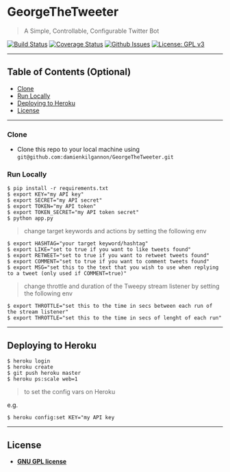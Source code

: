 # GeorgeTheTweeter

> A Simple, Controllable, Configurable Twitter Bot


[![Build Status](http://img.shields.io/travis/badges/badgerbadgerbadger.svg?style=flat-square)](https://travis-ci.org/badges/badgerbadgerbadger) [![Coverage Status](http://img.shields.io/coveralls/badges/badgerbadgerbadger.svg?style=flat-square)](https://coveralls.io/r/badges/badgerbadgerbadger) [![Github Issues](http://githubbadges.herokuapp.com/badges/badgerbadgerbadger/issues.svg?style=flat-square)](https://github.com/badges/badgerbadgerbadger/issues) [![License: GPL v3](https://img.shields.io/badge/License-GPLv3-blue.svg)](https://www.gnu.org/licenses/gpl-3.0)

---

## Table of Contents (Optional)

- [Clone](#clone)
- [Run Locally](#run-locally)
- [Deploying to Heroku](#deploying-to-heroku)
- [License](#license)

---

### Clone

- Clone this repo to your local machine using `git@github.com:damienkilgannon/GeorgeTheTweeter.git`

### Run Locally

```
$ pip install -r requirements.txt
$ export KEY="my API key"
$ export SECRET="my API secret"
$ export TOKEN="my API token"
$ export TOKEN_SECRET="my API token secret"
$ python app.py
```

> change target keywords and actions by setting the following env

```
$ export HASHTAG="your target keyword/hashtag"
$ export LIKE="set to true if you want to like tweets found"
$ export RETWEET="set to true if you want to retweet tweets found"
$ export COMMENT="set to true if you want to comment tweets found"
$ export MSG="set this to the text that you wish to use when replying to a tweet (only used if COMMENT=true)"
```

> change throttle and duration of the Tweepy stream listener by setting the following env

```
$ export THROTTLE="set this to the time in secs between each run of the stream listener"
$ export THROTTLE="set this to the time in secs of lenght of each run"
```

---

## Deploying to Heroku

```
$ heroku login
$ heroku create
$ git push heroku master
$ heroku ps:scale web=1
```

> to set the config vars on Heroku

e.g.
```
$ heroku config:set KEY="my API key
```

---

## License

- **[GNU GPL license](https://www.gnu.org/licenses/gpl-3.0.en.html)**
